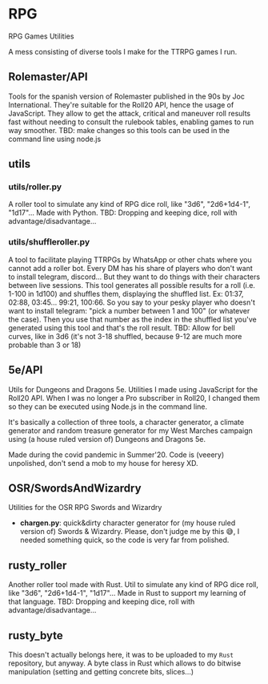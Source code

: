 # RPG
RPG Games Utilities

A mess consisting of diverse tools I make for the TTRPG games I run.

## Rolemaster/API
Tools for the spanish version of Rolemaster published in the 90s by Joc International. They're suitable for the Roll20 API, hence the usage of JavaScript. They allow to get the attack, critical and maneuver roll results fast without needing to consult the rulebook tables, enabling games to run way smoother. TBD: make changes so this tools can be used in the command line using node.js  

## utils
### utils/roller.py
A roller tool to simulate any kind of RPG dice roll, like "3d6", "2d6+1d4-1", "1d17"... Made with Python. TBD: Dropping and keeping dice, roll with advantage/disadvantage...

### utils/shuffleroller.py
A tool to facilitate playing TTRPGs by WhatsApp or other chats where you cannot add a roller bot. Every DM has his share of players who don't want to install telegram, discord... But they want to do things with their characters between live sessions. This tool generates all possible results for a roll (i.e. 1-100 in 1d100) and shuffles them, displaying the shuffled list. Ex: 01:37, 02:88, 03:45... 99:21, 100:66. So you say to your pesky player who doesn't want to install telegram: "pick a number between 1 and 100" (or whatever the case). Then you use that number as the index in the shuffled list you've generated using this tool and that's the roll result. TBD: Allow for bell curves, like in 3d6 (it's not 3-18 shuffled, because 9-12 are much more probable than 3 or 18)

## 5e/API
Utils for Dungeons and Dragons 5e. Utilities I made using JavaScript for the Roll20 API. When I was no longer a Pro subscriber in Roll20, I changed them so they can be executed using Node.js in the command line.

It's basically a collection of three tools, a character generator, a climate generator and random treasure generator for my West Marches campaign using (a house ruled version of) Dungeons and Dragons 5e.

Made during the covid pandemic in Summer'20. Code is (veeery) unpolished, don't send a mob to my house for heresy XD.

## OSR/SwordsAndWizardry
Utilities for the OSR RPG Swords and Wizardry
- __chargen.py__: quick&dirty character generator for (my house ruled version of) Swords & Wizardry. Please, don't judge me by this 😅, I needed something quick, so the code is very far from polished.

## rusty_roller
Another roller tool made with Rust. Util to simulate any kind of RPG dice roll, like "3d6", "2d6+1d4-1", "1d17"... Made in Rust to support my learning of that language. TBD: Dropping and keeping dice, roll with advantage/disadvantage...

## rusty_byte
This doesn't actually belongs here, it was to be uploaded to my `Rust` repository, but anyway. A byte class in Rust which allows to do bitwise manipulation (setting and getting concrete bits, slices...)
